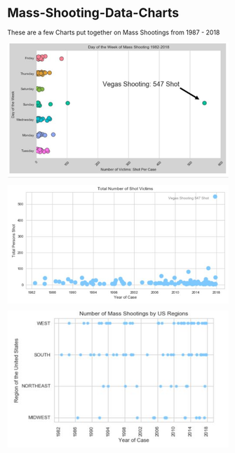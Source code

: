 # Mass-Shooting-Data-Charts
These are a few Charts put together on Mass Shootings  from 1987 - 2018


![Vegas](https://github.com/ke4tri/Images/blob/master/Vegas.JPG?raw=true)

![Shot3](https://github.com/ke4tri/Images/blob/master/Shot3.JPG?raw=true)

![Shot2](https://github.com/ke4tri/Images/blob/master/Shot2.JPG?raw=true)
